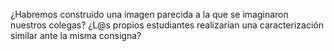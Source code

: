 ¿Habremos construido una imagen parecida a la que se imaginaron nuestros colegas? ¿L@s propios estudiantes realizarían una caracterización similar ante la misma consigna?